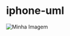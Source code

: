 # iphone-uml

![Minha Imagem]((https://github.com/agsilvamhm/iphone-uml/blob/main/src/imagens/ClasseUML.png))

